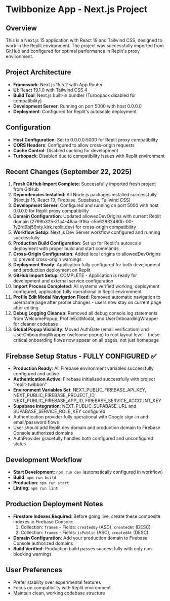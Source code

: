 # Twibbonize App - Next.js Project

## Overview
This is a Next.js 15 application with React 19 and Tailwind CSS, designed to work in the Replit environment. The project was successfully imported from GitHub and configured for optimal performance in Replit's proxy environment.

## Project Architecture
- **Framework**: Next.js 15.5.2 with App Router
- **UI**: React 19.1.0 with Tailwind CSS 4
- **Build Tool**: Next.js built-in bundler (Turbopack disabled for compatibility)
- **Development Server**: Running on port 5000 with host 0.0.0.0
- **Deployment**: Configured for Replit's autoscale deployment

## Configuration
- **Host Configuration**: Set to 0.0.0.0:5000 for Replit proxy compatibility
- **CORS Headers**: Configured to allow cross-origin requests
- **Cache Control**: Disabled caching for development
- **Turbopack**: Disabled due to compatibility issues with Replit environment

## Recent Changes (September 22, 2025)
1. **Fresh GitHub Import Complete**: Successfully imported fresh project from GitHub
2. **Dependencies Installed**: All Node.js packages installed successfully (Next.js 15, React 19, Firebase, Supabase, Tailwind CSS)
3. **Development Server**: Configured and running on port 5000 with host 0.0.0.0 for Replit proxy compatibility
4. **Domain Configuration**: Updated allowedDevOrigins with current Replit domain (2799b325-21a4-46aa-916a-c5b62832480b-00-1y2rd9bj59nty.kirk.replit.dev) for cross-origin compatibility
5. **Workflow Setup**: Next.js Dev Server workflow configured and running successfully
6. **Production Build Configuration**: Set up for Replit's autoscale deployment with proper build and start commands
7. **Cross-Origin Configuration**: Added local origins to allowedDevOrigins to prevent cross-origin warnings
8. **Deployment Ready**: Application fully configured for both development and production deployment on Replit
9. **GitHub Import Setup**: COMPLETE - Application is ready for development and external service configuration
10. **Import Process Completed**: All systems verified working, deployment configured, application fully operational in Replit environment
11. **Profile Edit Modal Navigation Fixed**: Removed automatic navigation to username page after profile changes - users now stay on current page after editing
12. **Debug Logging Cleanup**: Removed all debug console.log statements from WelcomePopup, ProfileEditModal, and UserOnboardingWrapper for cleaner codebase
13. **Global Popup Visibility**: Moved AuthGate (email verification) and UserOnboardingWrapper (welcome popup) to root layout level - these critical onboarding flows now appear on all pages, not just homepage

## Firebase Setup Status - FULLY CONFIGURED ✅
- **Production Ready**: All Firebase environment variables successfully configured and active
- **Authentication Active**: Firebase initialized successfully with project "replit-twibbon"
- **Environment Variables Set**: NEXT_PUBLIC_FIREBASE_API_KEY, NEXT_PUBLIC_FIREBASE_PROJECT_ID, NEXT_PUBLIC_FIREBASE_APP_ID, FIREBASE_SERVICE_ACCOUNT_KEY
- **Supabase Integration**: NEXT_PUBLIC_SUPABASE_URL and SUPABASE_SERVICE_ROLE_KEY configured
- Authentication provider fully operational with Google sign-in and email/password flows
- User should add Replit dev domain and production domain to Firebase Console authorized domains
- AuthProvider gracefully handles both configured and unconfigured states

## Development Workflow
- **Start Development**: `npm run dev` (automatically configured in workflow)
- **Build**: `npm run build`
- **Production**: `npm run start`
- **Linting**: `npm run lint`

## Production Deployment Notes
- **Firestore Indexes Required**: Before going live, create these composite indexes in Firebase Console:
  1. Collection: `frames` - Fields: `createdBy` (ASC), `createdAt` (DESC)
  2. Collection: `frames` - Fields: `isPublic` (ASC), `createdAt` (DESC)
- **Domain Configuration**: Add your production domain to Firebase Console authorized domains
- **Build Verified**: Production build passes successfully with only non-blocking warnings

## User Preferences
- Prefer stability over experimental features
- Focus on compatibility with Replit environment
- Maintain clean, working codebase structure
